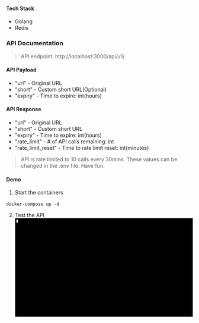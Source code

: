 #### Tech Stack

- Golang
- Redis

### API Documentation

> API endpoint: http://localhost:3000/api/v1/

#### API Payload

- "url" - Original URL
- "short" - Custom short URL(Optional)
- "expiry" - Time to expire: int(hours)

#### API Response

- "url" - Original URL
- "short" - Custom short URL
- "expiry" - Time to expire: int(hours)
- "rate_limit" - # of API calls remaining: int
- "rate_limit_reset" - Time to rate limit reset: int(minutes)

> API is rate limited to 10 calls every 30mins.
> These values can be changed in the .env file. Have fun.

#### Demo

1. Start the containers
```
docker-compose up -d
```
2. Test the API
![test.gif](test.gif)
